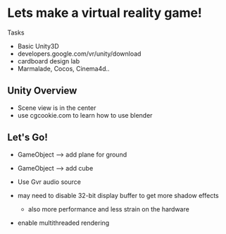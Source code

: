 # Lets make a virtual reality game!
Tasks
- Basic Unity3D
- developers.google.com/vr/unity/download
- cardboard design lab
- Marmalade, Cocos, Cinema4d..

## Unity Overview
- Scene view is in the center
- use cgcookie.com to learn how to use blender

## Let's Go!
- GameObject --> add plane for ground
- GameObject --> add cube

- Use Gvr audio source
- may need to disable 32-bit display buffer to get more shadow effects
  - also more performance and less strain on the hardware
- enable multithreaded rendering
